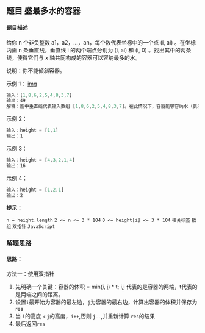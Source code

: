 ## 题目 盛最多水的容器
#### 题目描述
给你 n 个非负整数 a1，a2，...，an，每个数代表坐标中的一个点 (i, ai) 。在坐标内画 n 条垂直线，垂直线 i 的两个端点分别为 (i, ai) 和 (i, 0) 。找出其中的两条线，使得它们与 x 轴共同构成的容器可以容纳最多的水。

说明：你不能倾斜容器。

示例 1：
[img](./question_11.jpg)
```js
输入：[1,8,6,2,5,4,8,3,7]
输出：49 
解释：图中垂直线代表输入数组 [1,8,6,2,5,4,8,3,7]。在此情况下，容器能够容纳水（表示为蓝色部分）的最大值为 49。
```
示例 2：
```js
输入：height = [1,1]
输出：1
```
示例 3：
```js
输入：height = [4,3,2,1,4]
输出：16
```
示例 4：
```js
输入：height = [1,2,1]
输出：2
```

**提示：**

`n = height.length`
`2 <= n <= 3 * 104`
`0 <= height[i] <= 3 * 104`
`相关标签` `数组` `双指针` `JavaScript`
### 解题思路
#### 思路：
方法一：使用双指针
1. 先明确一个关键：容器的体积 = min(i, j) * t; i,j 代表的是容器的两端，t代表的是两端之间的距离。
2. 设置`i`最开始为容器的最左边，`j`为容器的最右边，计算出容器的体积并保存为res
3. 当 `i`的高度 `<` `j`的高度，`i++`,否则 `j--`,并重新计算 `res`的结果
4. 最后返回`res`